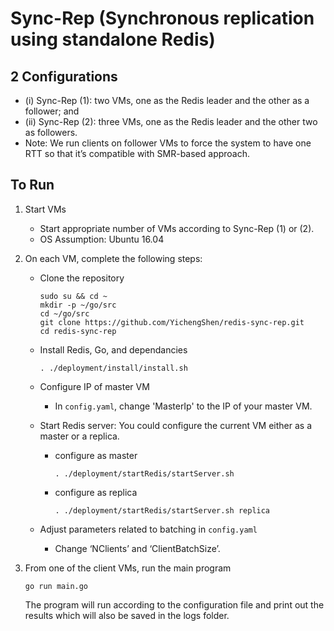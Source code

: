 # Sync-Rep (Synchronous replication using standalone Redis)

## 2 Configurations
- (i) Sync-Rep (1): two VMs, one as the Redis leader and the other as a follower; and 
- (ii) Sync-Rep (2): three VMs, one as the Redis leader and the other two as followers.
- Note: We run clients on follower VMs to force the system to have one RTT so that it’s compatible with SMR-based approach.

## To Run

1. Start VMs
    - Start appropriate number of VMs according to Sync-Rep (1) or (2).
    - OS Assumption: Ubuntu 16.04

2. On each VM, complete the following steps:

    - Clone the repository
        ```shell
        sudo su && cd ~
        mkdir -p ~/go/src
        cd ~/go/src
        git clone https://github.com/YichengShen/redis-sync-rep.git
        cd redis-sync-rep
        ```

    - Install Redis, Go, and dependancies
        ```shell
        . ./deployment/install/install.sh
        ```

    - Configure IP of master VM
        - In `config.yaml`, change 'MasterIp' to the IP of your master VM.

    - Start Redis server: You could configure the current VM either as a master or a replica.
        - configure as master
            ```shell
            . ./deployment/startRedis/startServer.sh
            ```
        - configure as replica
            ```shell
            . ./deployment/startRedis/startServer.sh replica
            ```
        
    - Adjust parameters related to batching in `config.yaml`
        - Change ‘NClients’ and ‘ClientBatchSize’.
   
3. From one of the client VMs, run the main program
    ```shell
    go run main.go
    ```
    The program will run according to the configuration file and print out the results which will also be saved in the logs folder.  
